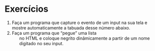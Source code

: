 # Exercícios

<ol>
    <li>Faça um programa que capture o evento de um input na sua tela e mostre automaticamente a tabuada desse número abaixo.</li>
    <li>Faça um programa que “pegue” uma lista <ol> no HTML e coloque negrito dinâmicamente a partir de um nome digitado no seu input.</li>
</ol>
